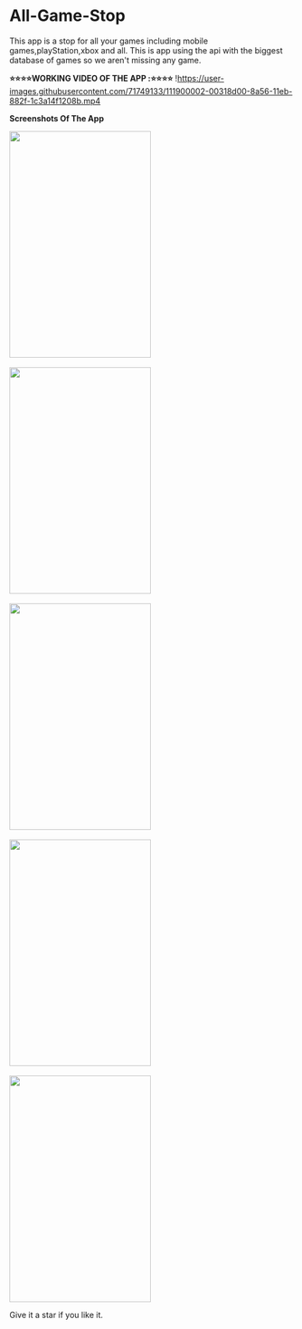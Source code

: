 # All-Game-Stop
This app is a stop for all your games including mobile games,playStation,xbox and all. 
This is app using the api with the biggest database of games so we aren't missing any game.

**⭐⭐⭐⭐WORKING VIDEO OF THE APP :⭐⭐⭐⭐**
 !https://user-images.githubusercontent.com/71749133/111900002-00318d00-8a56-11eb-882f-1c3a14f1208b.mp4

**Screenshots Of The App** 
<p align="centre">
<img src="https://user-images.githubusercontent.com/71749133/111901388-daa88180-8a5d-11eb-9438-dddaa82af7df.jpeg" height="400" width="250">
 <br>
 <br>
 <img src="https://user-images.githubusercontent.com/71749133/111901482-8356e100-8a5e-11eb-84cb-439fb9e0dc59.jpeg" height="400" width="250">
 <br>
  <br>
 <img src="https://user-images.githubusercontent.com/71749133/111901546-e183c400-8a5e-11eb-965f-ae8c777a0415.jpeg" height="400" width="250">
 <br>
  <br>
 <img src="https://user-images.githubusercontent.com/71749133/111901559-f2ccd080-8a5e-11eb-9034-74a6f5c03ca1.jpeg" height="400" width="250">
 <br>
  <br>
 <img src="https://user-images.githubusercontent.com/71749133/111901569-00825600-8a5f-11eb-9d61-24a812e9ebdc.jpeg" height="400" width="250">
 </p>

Give it a star if you like it.
